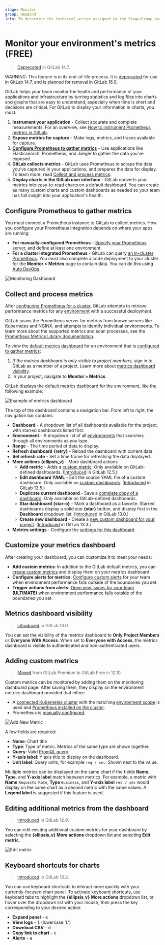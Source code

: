 ```yaml
---
stage: Monitor
group: Respond
info: To determine the technical writer assigned to the Stage/Group associated with this page, see https://about.gitlab.com/handbook/product/ux/technical-writing/#assignments
---
```


# Monitor your environment's metrics **(FREE)**

> [Deprecated](https://gitlab.com/gitlab-org/gitlab/-/issues/346541) in GitLab 14.7.

WARNING:
This feature is in its end-of-life process. It is [deprecated](https://gitlab.com/gitlab-org/gitlab/-/issues/346541)
for use in GitLab 14.7, and is planned for removal in GitLab 16.0.

GitLab helps your team monitor the health and performance of your applications
and infrastructure by turning statistics and log files into charts and graphs
that are easy to understand, especially when time is short and decisions are
critical. For GitLab to display your information in charts, you must:

1. **Instrument your application** - Collect accurate and complete measurements.
   <I class="fa fa-youtube-play youtube" aria-hidden="true"></I>
   For an overview, see [How to instrument Prometheus metrics in GitLab](https://www.youtube.com/watch?v=tuI2oJ3TTB4).
1. **Expose metrics for capture** - Make logs, metrics, and traces available for capture.
1. [**Configure Prometheus to gather metrics**](#configure-prometheus-to-gather-metrics) -
   Use applications like Elasticsearch, Prometheus, and Jaeger to gather
   the data you've exposed.
1. **GitLab collects metrics** - GitLab uses Prometheus to scrape the data you've
   captured in your applications, and prepares the data for display. To learn more, read
   [Collect and process metrics](#collect-and-process-metrics).
1. **Display charts in the GitLab user interface** - GitLab converts your metrics
   into easy-to-read charts on a default dashboard. You can create as many custom charts
   and custom dashboards as needed so your team has full insight into your
   application's health.

## Configure Prometheus to gather metrics

You must connect a Prometheus instance to GitLab to collect metrics. How you configure
your Prometheus integration depends on where your apps are running:

- **For manually-configured Prometheus** -
  [Specify your Prometheus server](../../user/project/integrations/prometheus.md#manual-configuration-of-prometheus),
  and define at least one environment.
- **For a cluster integrated Prometheus** - GitLab can query
  [an in-cluster Prometheus](../../user/clusters/integrations.md#prometheus-cluster-integration).
  You must also complete a code deployment to your cluster for the **Monitor > Metrics**
  page to contain data. You can do this using [Auto DevOps](../../topics/autodevops/cloud_deployments/auto_devops_with_gke.md).

![Monitoring Dashboard](img/prometheus_monitoring_dashboard_v13_3.png)

## Collect and process metrics

After [configuring Prometheus for a cluster](../../user/project/integrations/prometheus.md),
GitLab attempts to retrieve performance metrics for any [environment](../../ci/environments/index.md) with
a successful deployment.

GitLab scans the Prometheus server for metrics from known servers like Kubernetes
and NGINX, and attempts to identify individual environments. To learn more about
the supported metrics and scan processes, see the
[Prometheus Metrics Library documentation](../../user/project/integrations/prometheus_library/index.md).

To view the [default metrics dashboard](dashboards/default.md) for an environment that is
[configured to gather metrics](#configure-prometheus-to-gather-metrics):

1. *If the metrics dashboard is only visible to project members,* sign in to
   GitLab as a member of a project. Learn more about [metrics dashboard visibility](#metrics-dashboard-visibility).
1. In your project, navigate to **Monitor > Metrics**.

GitLab displays the [default metrics dashboard](dashboards/default.md) for the environment,
like the following example:

![Example of metrics dashboard](img/example-dashboard_v13_3.png)

The top of the dashboard contains a navigation bar. From left to right, the
navigation bar contains:

- **Dashboard** - A dropdown list of all dashboards available for the project,
  with starred dashboards listed first.
- **Environment** - A dropdown list of all [environments](../index.md) that searches
  through all environments as you type.
- **Range** - The time period of data to display.
- **Refresh dashboard** **{retry}** - Reload the dashboard with current data.
- **Set refresh rate** - Set a time frame for refreshing the data displayed.
- **More actions** **{ellipsis_v}** - More dashboard actions
  - **Add metric** - Adds a [custom metric](#adding-custom-metrics). Only available on GitLab-defined dashboards.
  ([Introduced](https://gitlab.com/gitlab-org/gitlab/-/issues/34779) in GitLab 12.5.)
  - **Edit dashboard YAML** - Edit the source YAML file of a custom dashboard. Only available on
  [custom dashboards](dashboards/index.md).
  ([Introduced](https://gitlab.com/gitlab-org/gitlab/-/issues/34779) in GitLab 12.5.)
  - **Duplicate current dashboard** - Save a [complete copy of a dashboard](dashboards/index.md#duplicate-a-gitlab-defined-dashboard). Only available on GitLab-defined dashboards.
  - **Star dashboard** **{star-o}** - Mark a dashboard as a favorite.
  Starred dashboards display a solid star **{star}** button, and display first
  in the **Dashboard** dropdown list.
  ([Introduced](https://gitlab.com/gitlab-org/gitlab/-/issues/214582) in GitLab 13.0.)
  - **Create new dashboard** - Create a [new custom dashboard for your project](dashboards/index.md#add-a-new-dashboard-to-your-project).
  ([Introduced](https://gitlab.com/gitlab-org/gitlab/-/issues/228856) in GitLab 13.3.)
- **Metrics settings** - Configure the
  [settings for this dashboard](dashboards/index.md#manage-the-metrics-dashboard-settings).

## Customize your metrics dashboard

After creating your dashboard, you can customize it to meet your needs:

- **Add custom metrics**: In addition to the GitLab default metrics, you can
  [create custom metrics](#adding-custom-metrics) and display them on your metrics dashboard.
- **Configure alerts for metrics**: [Configure custom alerts](alerts.md) for your team when
  environment performance falls outside of the boundaries you set.
- **Trigger actions from alerts**: [Open new issues for your team](alerts.md#trigger-actions-from-alerts) **(ULTIMATE)**
  when environment performance falls outside of the boundaries you set.

## Metrics dashboard visibility

> [Introduced](https://gitlab.com/gitlab-org/gitlab/-/issues/201924) in GitLab 13.0.

You can set the visibility of the metrics dashboard to **Only Project Members**
or **Everyone With Access**. When set to **Everyone with Access**, the metrics
dashboard is visible to authenticated and non-authenticated users.

## Adding custom metrics

> [Moved](https://gitlab.com/gitlab-org/gitlab/-/merge_requests/28527) from GitLab Premium to GitLab Free in 12.10.

Custom metrics can be monitored by adding them on the monitoring dashboard page.
After saving them, they display on the environment metrics dashboard provided that either:

- A [connected Kubernetes cluster](../../user/clusters/agent/index.md)
  with the matching [environment scope](../../ci/environments/index.md#limit-the-environment-scope-of-a-cicd-variable) is used and
  [Prometheus installed on the cluster](../../user/project/integrations/prometheus.md#enabling-prometheus-integration).
- Prometheus is [manually configured](../../user/project/integrations/prometheus.md#manual-configuration-of-prometheus).

![Add New Metric](img/prometheus_add_metric.png)

A few fields are required:

- **Name**: Chart title
- **Type**: Type of metric. Metrics of the same type are shown together.
- **Query**: Valid [PromQL query](https://prometheus.io/docs/prometheus/latest/querying/basics/).
- **Y-axis label**: Y axis title to display on the dashboard.
- **Unit label**: Query units, for example `req / sec`. Shown next to the value.

Multiple metrics can be displayed on the same chart if the fields **Name**, **Type**,
and **Y-axis label** match between metrics. For example, a metric with **Name**
`Requests Rate`, **Type** `Business`, and **Y-axis label** `rec / sec` would display
on the same chart as a second metric with the same values. A **Legend label** is
suggested if this feature is used.

## Editing additional metrics from the dashboard

> [Introduced](https://gitlab.com/gitlab-org/gitlab/-/issues/208976) in GitLab 12.9.

You can edit existing additional custom metrics for your dashboard by selecting the
**{ellipsis_v}** **More actions** dropdown list and selecting **Edit metric**.

![Edit metric](img/prometheus_dashboard_edit_metric_link_v_12_9.png)

## Keyboard shortcuts for charts

> [Introduced](https://gitlab.com/gitlab-org/gitlab/-/issues/202146) in GitLab 13.2.

You can use keyboard shortcuts to interact more quickly with your currently-focused
chart panel. To activate keyboard shortcuts, use keyboard tabs to highlight the
**{ellipsis_v}** **More actions** dropdown list, or hover over the dropdown list
with your mouse, then press the key corresponding to your desired action:

- **Expand panel** - <kbd>e</kbd>
- **View logs** - <kbd>l</kbd> (lowercase 'L')
- **Download CSV** - <kbd>d</kbd>
- **Copy link to chart** - <kbd>c</kbd>
- **Alerts** - <kbd>a</kbd>
